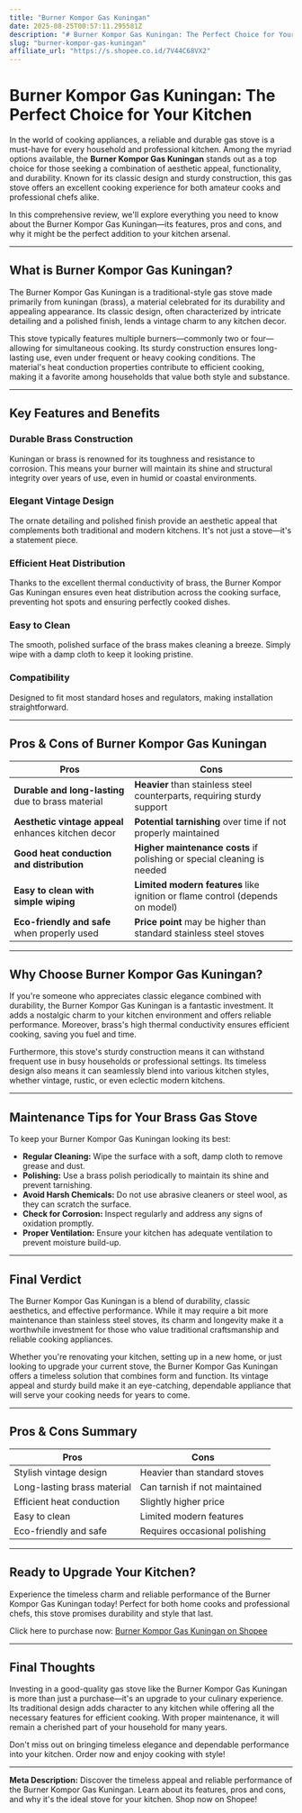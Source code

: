 ```yaml
---
title: "Burner Kompor Gas Kuningan"
date: 2025-08-25T00:57:11.295581Z
description: "# Burner Kompor Gas Kuningan: The Perfect Choice for Your Kitchen..."
slug: "burner-kompor-gas-kuningan"
affiliate_url: "https://s.shopee.co.id/7V44C68VX2"
---
```

# Burner Kompor Gas Kuningan: The Perfect Choice for Your Kitchen

In the world of cooking appliances, a reliable and durable gas stove is a must-have for every household and professional kitchen. Among the myriad options available, the **Burner Kompor Gas Kuningan** stands out as a top choice for those seeking a combination of aesthetic appeal, functionality, and durability. Known for its classic design and sturdy construction, this gas stove offers an excellent cooking experience for both amateur cooks and professional chefs alike.

In this comprehensive review, we'll explore everything you need to know about the Burner Kompor Gas Kuningan—its features, pros and cons, and why it might be the perfect addition to your kitchen arsenal.

---

## What is Burner Kompor Gas Kuningan?

The Burner Kompor Gas Kuningan is a traditional-style gas stove made primarily from kuningan (brass), a material celebrated for its durability and appealing appearance. Its classic design, often characterized by intricate detailing and a polished finish, lends a vintage charm to any kitchen decor.

This stove typically features multiple burners—commonly two or four—allowing for simultaneous cooking. Its sturdy construction ensures long-lasting use, even under frequent or heavy cooking conditions. The material's heat conduction properties contribute to efficient cooking, making it a favorite among households that value both style and substance.

---

## Key Features and Benefits

### Durable Brass Construction

Kuningan or brass is renowned for its toughness and resistance to corrosion. This means your burner will maintain its shine and structural integrity over years of use, even in humid or coastal environments.

### Elegant Vintage Design

The ornate detailing and polished finish provide an aesthetic appeal that complements both traditional and modern kitchens. It's not just a stove—it's a statement piece.

### Efficient Heat Distribution

Thanks to the excellent thermal conductivity of brass, the Burner Kompor Gas Kuningan ensures even heat distribution across the cooking surface, preventing hot spots and ensuring perfectly cooked dishes.

### Easy to Clean

The smooth, polished surface of the brass makes cleaning a breeze. Simply wipe with a damp cloth to keep it looking pristine.

### Compatibility

Designed to fit most standard hoses and regulators, making installation straightforward.

---

## Pros & Cons of Burner Kompor Gas Kuningan

| **Pros** | **Cons** |
|------------|----------|
| **Durable and long-lasting** due to brass material | **Heavier** than stainless steel counterparts, requiring sturdy support | 
| **Aesthetic vintage appeal** enhances kitchen decor | **Potential tarnishing** over time if not properly maintained | 
| **Good heat conduction and distribution** | **Higher maintenance costs** if polishing or special cleaning is needed |
| **Easy to clean with simple wiping** | **Limited modern features** like ignition or flame control (depends on model) |
| **Eco-friendly and safe** when properly used | **Price point** may be higher than standard stainless steel stoves |

---

## Why Choose Burner Kompor Gas Kuningan?

If you're someone who appreciates classic elegance combined with durability, the Burner Kompor Gas Kuningan is a fantastic investment. It adds a nostalgic charm to your kitchen environment and offers reliable performance. Moreover, brass's high thermal conductivity ensures efficient cooking, saving you fuel and time.

Furthermore, this stove's sturdy construction means it can withstand frequent use in busy households or professional settings. Its timeless design also means it can seamlessly blend into various kitchen styles, whether vintage, rustic, or even eclectic modern kitchens.

---

## Maintenance Tips for Your Brass Gas Stove

To keep your Burner Kompor Gas Kuningan looking its best:

- **Regular Cleaning:** Wipe the surface with a soft, damp cloth to remove grease and dust.
- **Polishing:** Use a brass polish periodically to maintain its shine and prevent tarnishing.
- **Avoid Harsh Chemicals:** Do not use abrasive cleaners or steel wool, as they can scratch the surface.
- **Check for Corrosion:** Inspect regularly and address any signs of oxidation promptly.
- **Proper Ventilation:** Ensure your kitchen has adequate ventilation to prevent moisture build-up.

---

## Final Verdict

The Burner Kompor Gas Kuningan is a blend of durability, classic aesthetics, and effective performance. While it may require a bit more maintenance than stainless steel stoves, its charm and longevity make it a worthwhile investment for those who value traditional craftsmanship and reliable cooking appliances.

Whether you're renovating your kitchen, setting up in a new home, or just looking to upgrade your current stove, the Burner Kompor Gas Kuningan offers a timeless solution that combines form and function. Its vintage appeal and sturdy build make it an eye-catching, dependable appliance that will serve your cooking needs for years to come.

---

## Pros & Cons Summary

| **Pros** | **Cons** |
|------------|----------|
| Stylish vintage design | Heavier than standard stoves |
| Long-lasting brass material | Can tarnish if not maintained |
| Efficient heat conduction | Slightly higher price |
| Easy to clean | Limited modern features |
| Eco-friendly and safe | Requires occasional polishing |

---

## Ready to Upgrade Your Kitchen?

Experience the timeless charm and reliable performance of the Burner Kompor Gas Kuningan today! Perfect for both home cooks and professional chefs, this stove promises durability and style that last.

Click here to purchase now: [Burner Kompor Gas Kuningan on Shopee](https://s.shopee.co.id/7V44C68VX2)

---

## Final Thoughts

Investing in a good-quality gas stove like the Burner Kompor Gas Kuningan is more than just a purchase—it's an upgrade to your culinary experience. Its traditional design adds character to any kitchen while offering all the necessary features for efficient cooking. With proper maintenance, it will remain a cherished part of your household for many years.

Don't miss out on bringing timeless elegance and dependable performance into your kitchen. Order now and enjoy cooking with style!

---

**Meta Description:** Discover the timeless appeal and reliable performance of the Burner Kompor Gas Kuningan. Learn about its features, pros and cons, and why it's the ideal stove for your kitchen. Shop now on Shopee!